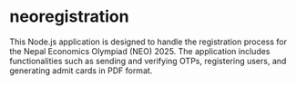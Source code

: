 # neoregistration
This Node.js application is designed to handle the registration process for the Nepal Economics Olympiad (NEO) 2025. The application includes functionalities such as sending and verifying OTPs, registering users, and generating admit cards in PDF format. 
